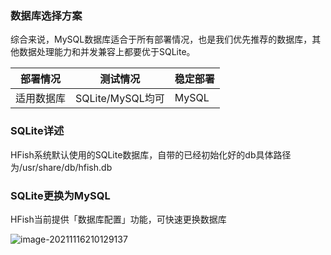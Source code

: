 ### 数据库选择方案

综合来说，MySQL数据库适合于所有部署情况，也是我们优先推荐的数据库，其他数据处理能力和并发兼容上都要优于SQLite。

| 部署情况   | 测试情况         | 稳定部署 |
| ---------- | ---------------- | -------- |
| 适用数据库 | SQLite/MySQL均可 | MySQL    |



### SQLite详述

HFish系统默认使用的SQLite数据库，自带的已经初始化好的db具体路径为/usr/share/db/hfish.db



### SQLite更换为MySQL

HFish当前提供「数据库配置」功能，可快速更换数据库

![image-20211116210129137](https://hfish.io/images/image-20211116210129137.png)
